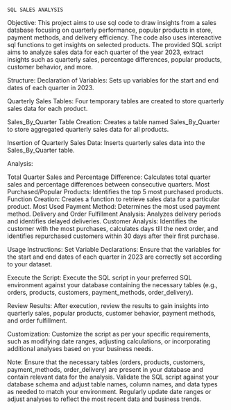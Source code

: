                                                                              SQL SALES ANALYSIS
Objective: This project aims to use sql code to draw insights from a sales database focusing on quarterly performance, popular products in store, payment methods, and delivery efficiency. The code also uses intereactive sql functions to get insights on selected products.
The provided SQL script aims to analyze sales data for each quarter of the year 2023, extract insights such as quarterly sales, percentage differences, popular products, customer behavior, and more.

Structure:
Declaration of Variables: Sets up variables for the start and end dates of each quarter in 2023.

Quarterly Sales Tables: Four temporary tables are created to store quarterly sales data for each product.

Sales_By_Quarter Table Creation: Creates a table named Sales_By_Quarter to store aggregated quarterly sales data for all products.

Insertion of Quarterly Sales Data: Inserts quarterly sales data into the Sales_By_Quarter table.

Analysis:

Total Quarter Sales and Percentage Difference: Calculates total quarter sales and percentage differences between consecutive quarters.
Most Purchased/Popular Products: Identifies the top 5 most purchased products.
Function Creation: Creates a function to retrieve sales data for a particular product.
Most Used Payment Method: Determines the most used payment method.
Delivery and Order Fulfillment Analysis: Analyzes delivery periods and identifies delayed deliveries.
Customer Analysis: Identifies the customer with the most purchases, calculates days till the next order, and identifies repurchased customers within 30 days after their first purchase.

Usage Instructions:
Set Variable Declarations: Ensure that the variables for the start and end dates of each quarter in 2023 are correctly set according to your dataset.

Execute the Script: Execute the SQL script in your preferred SQL environment against your database containing the necessary tables (e.g., orders, products, customers, payment_methods, order_delivery).

Review Results: After execution, review the results to gain insights into quarterly sales, popular products, customer behavior, payment methods, and order fulfillment.

Customization: Customize the script as per your specific requirements, such as modifying date ranges, adjusting calculations, or incorporating additional analyses based on your business needs.

Note:
Ensure that the necessary tables (orders, products, customers, payment_methods, order_delivery) are present in your database and contain relevant data for the analysis.
Validate the SQL script against your database schema and adjust table names, column names, and data types as needed to match your environment.
Regularly update date ranges or adjust analyses to reflect the most recent data and business trends.
